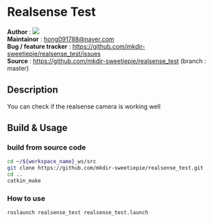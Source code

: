 # Realsense Test
**Author** : <a href="https://github.com/mkdir-sweetiepie"><img src="https://img.shields.io/badge/Ji Hyeon Hong-white?style=flat&logo=github&logoColor=red"/></a>    
**Maintainor** : <hong091788@naver.com>   
**Bug / feature tracker** : https://github.com/mkdir-sweetiepie/realsense_test/issues                 
**Source** : https://github.com/mkdir-sweetiepie/realsense_test (branch : master)

## Description
You can check if the realsense camera is working well 

## Build & Usage
### build from source code
```bash
cd ~/${workspace_name}_ws/src
git clone https://github.com/mkdir-sweetiepie/realsense_test.git
cd ..
catkin_make
```

### How to use 
```
roslaunch realsense_test realsense_test.launch 
```
